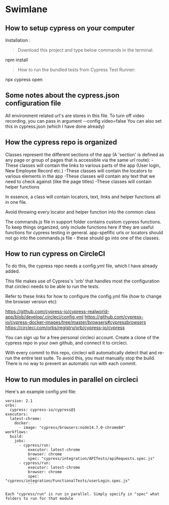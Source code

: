 # Swimlane

How to setup cypress on your computer
--------------------------------------
Installation :
>Download this project and type below commands in the terminal:

npm install

>How to run the bundled tests from Cypress Test Runner:

npx cypress open

Some notes about the cypress.json configuration file
-----------------------------------------------------
All environment related url's are stores in this file.
To turn off video recording, you can pass in argument --config video=false 
You can also set this in cypress.json (which I have done already)

How the cypress repo is organized
---------------------------------
Classes represent the different sections of the app (A 'section' is defined as any page or group of pages that is accessible via the same url route):
-These classes will contain the links to various parts of the app (User login, New Employee Record etc.)
-These classes will contain the locators to various elements in the app
-These classes will contain any text that we need to check against (like the page titles)
-These classes will contain helper functions

In essence, a class will contain locators, text, links and helper functions all in one file. 

Avoid throwing every locator and helper function into the common class

The commands.js file in support folder contains custom cypress functions. To keep things organized, only include functions here if they are useful functions for 
cypress testing in general. 
app-spefific urls or locators should not go into the commands.js file - these should go into one of the classes. 

How to run cypress on CircleCI
------------------------------
To do this, the cypress repo needs a config.yml file, which I have already added.

This file makes use of Cypress's 'orb' that handles most the configuration that circleci needs to be able to run the tests.

Refer to these links for how to configure the config.yml file (how to change the browser version etc):

https://github.com/cypress-io/cypress-realworld-app/blob/develop/.circleci/config.yml
https://github.com/cypress-io/cypress-docker-images/tree/master/browsers#cypressbrowsers
https://circleci.com/orbs/registry/orb/cypress-io/cypress

You can sign up for a free personal circleci account. Create a clone of the cypress repo in your own github, and connect it to circleci.

With every commit to this repo, circleci will automatically detect that and re-run the entire test suite. To avoid this, you must manually stop the build.
There is no way to prevent an automatic run with each commit. 

How to run modules in parallel on circleci
------------------------------------------
Here's an example config.yml file: 

```
version: 2.1
orbs:
  cypress: cypress-io/cypress@1
executors:
  latest-chrome:
    docker:
      - image: "cypress/browsers:node14.7.0-chrome84"
workflows:
  build:
    jobs:
      - cypress/run:
          executor: latest-chrome
          browser: chrome
          spec: "cypress/integration/APITests/apiRequests.spec.js"
      - cypress/run:
          executor: latest-chrome
          browser: chrome
          spec: "cypress/integration/FunctionalTests/userLogin.spec.js"
          ```

Each "cypress/run" is run in parallel. Simply specify in "spec" what folders to run for that module 

